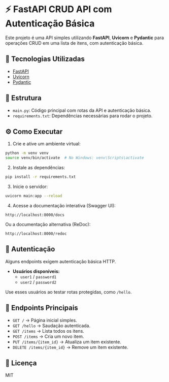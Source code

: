 # ⚡ FastAPI CRUD API com Autenticação Básica

Este projeto é uma API simples utilizando **FastAPI**, **Uvicorn** e **Pydantic** para operações CRUD em uma lista de itens, com autenticação básica.

## 🚀 Tecnologias Utilizadas

- [FastAPI](https://fastapi.tiangolo.com/)
- [Uvicorn](https://www.uvicorn.org/)
- [Pydantic](https://pydantic-docs.helpmanual.io/)

## 📁 Estrutura

- `main.py`: Código principal com rotas da API e autenticação básica.
- `requirements.txt`: Dependências necessárias para rodar o projeto.

## ⚙️ Como Executar


1. Crie e ative um ambiente virtual:

```bash
python -m venv venv
source venv/bin/activate  # No Windows: venv\Scripts\activate
```

2. Instale as dependências:

```bash
pip install -r requirements.txt
```

3. Inicie o servidor:

```bash
uvicorn main:app --reload
```

4. Acesse a documentação interativa (Swagger UI):

```
http://localhost:8000/docs
```

Ou a documentação alternativa (ReDoc):

```
http://localhost:8000/redoc
```

## 🔐 Autenticação

Alguns endpoints exigem autenticação básica HTTP.

- **Usuários disponíveis:**
  - `user1` / `password1`
  - `user2` / `password2`

Use esses usuários ao testar rotas protegidas, como `/hello`.

## 📌 Endpoints Principais

- `GET /` → Página inicial simples.
- `GET /hello` → Saudação autenticada.
- `GET /items` → Lista todos os itens.
- `POST /items` → Cria um novo item.
- `PUT /items/{item_id}` → Atualiza um item existente.
- `DELETE /items/{item_id}` → Remove um item existente.

## 📝 Licença

MIT

